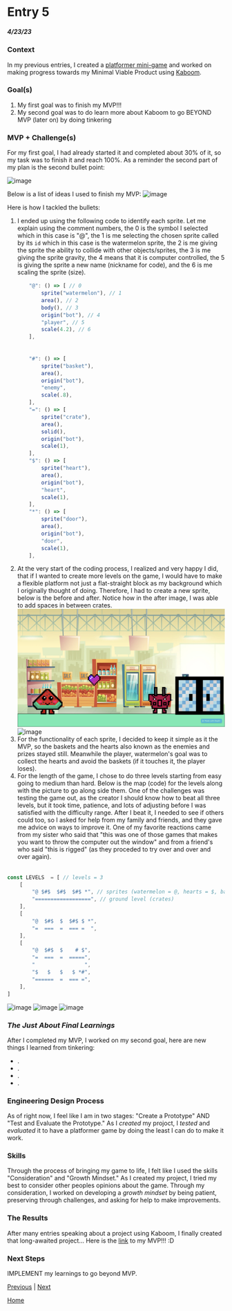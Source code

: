 # Entry 5
##### 4/23/23

### Context
In my previous entries, I created a [platformer mini-game](https://replit.com/@wendyb8188/Game-Scene-mini-game?v=1) and worked on making progress towards my Minimal Viable Product using [Kaboom](https://kaboomjs.com/). 

### Goal(s)
1) My first goal was to finish my MVP!!!
2) My second goal was to do learn more about Kaboom to go BEYOND MVP (later on) by doing tinkering 

### MVP + Challenge(s)
For my first goal, I had already started it and completed about 30% of it, so my task was to finish it and reach 100%. As a reminder the second part of my plan is the second bullet point:

![image](https://user-images.githubusercontent.com/91750546/235041139-758d5d35-78fa-46cd-ab14-d5a301cc3602.png)

Below is a list of ideas I used to finish my MVP:
![image](https://user-images.githubusercontent.com/91750546/235042090-6ae38eca-cd5b-4857-b1aa-1b21c939c4cc.png)

Here is how I tackled the bullets:
1) I ended up using the following code to identify each sprite. Let me explain using the comment numbers, the 0 is the symbol I selected which in this case is "@", the 1 is me selecting the chosen sprite called by its `id` which in this case is the watermelon sprite, the 2 is me giving the sprite the ability to collide with other objects/sprites, the 3 is me giving the sprite gravity, the 4 means that it is computer controlled, the 5 is giving the sprite a new name (nickname for code), and the 6 is me scaling the sprite (size). 
 ```js
        "@": () => [ // 0
            sprite("watermelon"), // 1
            area(), // 2
            body(), // 3
            origin("bot"), // 4
            "player", // 5
            scale(4.2), // 6
        ],

    
        "#": () => [
            sprite("basket"),
            area(),
            origin("bot"),
            "enemy",
            scale(.8),
        ],
        "=": () => [
            sprite("crate"),
            area(),
            solid(),
            origin("bot"),
            scale(1),
        ],
        "$": () => [
            sprite("heart"),
            area(),
            origin("bot"),
            "heart",
            scale(1),
        ],
        "*": () => [
            sprite("door"),
            area(),
            origin("bot"),
            "door",
            scale(1),
        ],
```
2) At the very start of the coding process, I realized and very happy I did, that if I wanted to create more levels on the game, I would have to make a flexible platform not just a flat-straight block as my background which I originally thought of doing. Therefore, I had to create a new sprite, below is the before and after. Notice how in the after image, I was able to add spaces in between crates. 
![load platformgame1](/images/platformgame1.png)
![image](https://user-images.githubusercontent.com/91750546/235047706-5125bd30-09ad-4583-a862-c202184bd0bc.png)
3) For the functionality of each sprite, I decided to keep it simple as it the MVP, so the baskets and the hearts also known as the enemies and prizes stayed still. Meanwhile the player, watermelon's goal was to collect the hearts and avoid the baskets (if it touches it, the player loses). 
4) For the length of the game, I chose to do three levels starting from easy going to medium than hard. Below is the map (code) for the levels along with the picture to go along side them. One of the challenges was testing the game out, as the creator I should know how to beat all three levels, but it took time, patience, and lots of adjusting before I was satisfied with the difficulty range. After I beat it, I needed to see if others could too, so I asked for help from my family and friends, and they gave me advice on ways to improve it. One of my favorite reactions came from my sister who said that "this was one of those games that makes you want to throw the computer out the window" and from a friend's who said "this is rigged" (as they proceded to try over and over and over again). 
```js

const LEVELS  = [ // levels = 3 
    [
        "@ $#$  $#$  $#$ *", // sprites (watermelon = @, hearts = $, baskets = #)
        "==================", // ground level (crates)
    ],
    [
        "@  $#$  $  $#$ $ *",
        "=  ===  =  === =  ", 
    ],
    [
        "@  $#$  $    # $",
        "=  ===  =  =====",
        "                ",
        "$   $   $   $ *#",
        "======  =  === =",
    ],
]
```
![image](https://user-images.githubusercontent.com/91750546/235047639-e45fe508-0dce-4b99-acf8-a7de81da8826.png)
![image](https://user-images.githubusercontent.com/91750546/235047706-5125bd30-09ad-4583-a862-c202184bd0bc.png)
![image](https://user-images.githubusercontent.com/91750546/235047811-8f058ea9-74b6-4938-964b-ae7ea54e4d2b.png)

### *The Just About Final Learnings*
After I completed my MVP, I worked on my second goal, here are new things I learned from tinkering:
* .
* .
* .
* .

### Engineering Design Process
As of right now, I feel like I am in two stages: "Create a Prototype" AND "Test and Evaluate the Prototype." As I *created* my projoct, I *tested* and *evaluated* it to have a platformer game by doing the least I can do to make it work.

### Skills
Through the process of bringing my game to life, I felt like I used the skills "Consideration" and "Growth Mindset." As I created my project, I tried my best to consider other peoples opinions about the game. Through my consideration, I worked on developing a *growth mindset* by being patient, preserving through challenges, and asking for help to make improvements. 

### The Results
After many entries speaking about a project using Kaboom, I finally created that long-awaited project... Here is the [link](https://replit.com/@wendyb8188/FreedomProject?v=1) to my MVP!!! :D 

### Next Steps
IMPLEMENT my learnings to go beyond MVP.

[Previous](entry04.md) | [Next](entry06.md)

[Home](../README.md)
